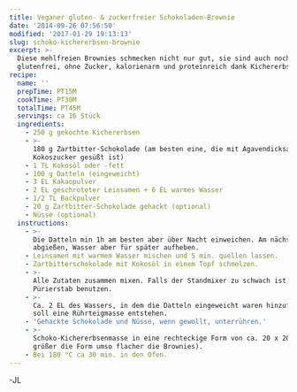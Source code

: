```yaml
---
title: Veganer gluten- & zuckerfreier Schokoladen-Brownie
date: '2014-09-26 07:56:50'
modified: '2017-01-29 19:13:13'
slug: schoko-kichererbsen-brownie
excerpt: >-
  Diese mehlfreien Brownies schmecken nicht nur gut, sie sind auch noch
  glutenfrei, ohne Zucker, kalorienarm und proteinreich dank Kichererbsen.
recipe:
  name: ''
  prepTime: PT15M
  cookTime: PT30M
  totalTime: PT45M
  servings: ca 16 Stück
  ingredients:
    - 250 g gekochte Kichererbsen
    - >-
      180 g Zartbitter-Schokolade (am besten eine, die mit Agavendicksaft oder
      Kokoszucker gesüßt ist)
    - 1 TL Kokosöl oder -fett
    - 100 g Datteln (eingeweicht)
    - 3 EL Kakaopulver
    - 2 EL geschroteter Leinsamen + 6 EL warmes Wasser
    - 1/2 TL Backpulver
    - 20 g Zartbitter-Schokolade gehackt (optional)
    - Nüsse (optional)
  instructions:
    - >-
      Die Datteln min 1h am besten aber über Nacht einweichen. Am nächsten Tag
      abgießen, Wasser aber für später aufheben.
    - Leinsamen mit warmem Wasser mischen und 5 min. quellen lassen.
    - Zartbitterschokolade mit Kokosöl in einem Topf schmelzen.
    - >-
      Alle Zutaten zusammen mixen. Falls der Standmixer zu schwach ist, einen
      Pürierstab benutzen.
    - >-
      Ca. 2 EL des Wassers, in dem die Datteln eingeweicht waren hinzufügen. Es
      soll eine Rührteigmasse entstehen.
    - 'Gehackte Schokolade und Nüsse, wenn gewollt, unterrühren.'
    - >-
      Schoko-Kichererbsenmasse in eine rechteckige Form von ca. 20 x 20 cm (umso
      größer die Form umso flacher die Brownies).
    - Bei 180 °C ca 30 min. in den Ofen.
---
```


\-JL
